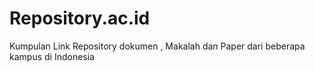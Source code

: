 # Repository.ac.id
Kumpulan Link Repository dokumen , Makalah dan Paper dari beberapa kampus di Indonesia
